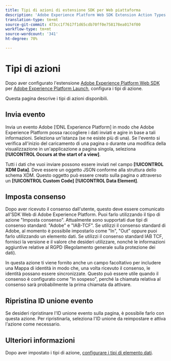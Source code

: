 ```yaml
---
title: Tipi di azioni di estensione SDK per Web piattaforma
description: 'Adobe Experience Platform Web SDK Extension Action Types in Adobe Experience Platform Launch '
translation-type: tm+mt
source-git-commit: 473cc1f7617f1d65cdb70ff0e758178ea0174f00
workflow-type: tm+mt
source-wordcount: '341'
ht-degree: 70%

---
```



# Tipi di azioni

Dopo aver configurato l&#39;estensione [Adobe Experience Platform Web SDK](web-sdk-extension.md) per [ Adobe Experience Platform Launch](https://experienceleague.adobe.com/docs/launch.html), configura i tipi di azione.

Questa pagina descrive i tipi di azioni disponibili.

## Invia evento

Invia un evento  Adobe [!DNL Experience Platform] in modo che Adobe Experience Platform possa raccogliere i dati inviati e agire in base a tali informazioni. Seleziona un&#39;istanza (se ne esiste più di una). Se l&#39;evento si verifica all&#39;inizio del caricamento di una pagina o durante una modifica della visualizzazione in un&#39;applicazione a pagina singola, seleziona **[!UICONTROL Occurs at the start of a view]**.

Tutti i dati che vuoi inviare possono essere inviati nel campo **[!UICONTROL XDM Data]**. Deve essere un oggetto JSON conforme alla struttura dello schema XDM. Questo oggetto può essere creato sulla pagina o attraverso un **[!UICONTROL Custom Code]** **[!UICONTROL Data Element]**.

## Imposta consenso

Dopo aver ricevuto il consenso dall&#39;utente, questo deve essere comunicato all&#39;SDK Web di Adobe Experience Platform. Puoi farlo utilizzando il tipo di azione &quot;Imposta consenso&quot;. Attualmente sono supportati due tipi di consenso standard: &quot;Adobe&quot; e &quot;IAB-TCF&quot;. Se utilizzi il consenso standard di Adobe, al momento è possibile impostarlo come &quot;In&quot;, &quot;Out&quot; oppure puoi farlo utilizzando un elemento dati. Se utilizzi il consenso standard IAB TCF, fornisci la versione e il valore che desideri utilizzare, nonché le informazioni aggiuntive relative al RGPD (Regolamento generale sulla protezione dei dati).

In questa azione ti viene fornito anche un campo facoltativo per includere una Mappa di identità in modo che, una volta ricevuto il consenso, le identità possano essere sincronizzate. Questo può essere utile quando il consenso è configurato come &quot;In sospeso&quot;, perché la chiamata relativa al consenso sarà probabilmente la prima chiamata da attivare.

## Ripristina ID unione evento

Se desideri ripristinare l&#39;ID unione evento sulla pagina, è possibile farlo con questa azione. Per ripristinarla, seleziona l&#39;ID unione da reimpostare e attiva l&#39;azione come necessario.

## Ulteriori informazioni

Dopo aver impostato i tipi di azione, [configurare i tipi di elemento dati](data-element-types.md).